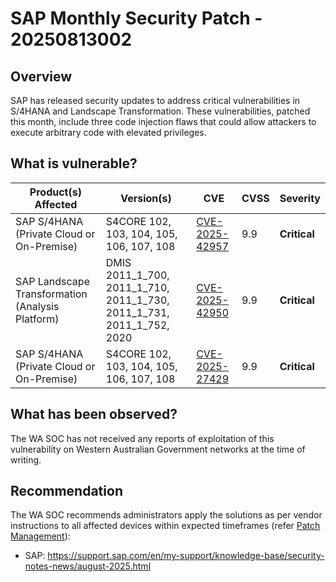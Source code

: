 # SAP Monthly Security Patch - 20250813002

## Overview

SAP has released security updates to address critical vulnerabilities in S/4HANA and Landscape Transformation. These vulnerabilities, patched this month, include three code injection flaws that could allow attackers to execute arbitrary code with elevated privileges.

## What is vulnerable?

| Product(s) Affected                                | Version(s)                                          | CVE                                                               | CVSS | Severity     |
| -------------------------------------------------- | --------------------------------------------------- | ----------------------------------------------------------------- | ---- | ------------ |
| SAP S/4HANA (Private Cloud or On-Premise)          | S4CORE 102, 103, 104, 105, 106, 107, 108            | [CVE-2025-42957](https://www.cve.org/CVERecord?id=CVE-2025-42957) | 9.9   | **Critical** |
| SAP Landscape Transformation (Analysis Platform)   | DMIS 2011_1_700, 2011_1_710, 2011_1_730, 2011_1_731, 2011_1_752, 2020 | [CVE-2025-42950](https://www.cve.org/CVERecord?id=CVE-2025-42950) | 9.9  | **Critical** |
| SAP S/4HANA (Private Cloud or On-Premise)          | S4CORE 102, 103, 104, 105, 106, 107, 108            | [CVE-2025-27429](https://www.cve.org/CVERecord?id=CVE-2025-27429) | 9.9  | **Critical** |


## What has been observed?

The WA SOC has not received any reports of exploitation of this vulnerability on Western Australian Government networks at the time of writing.

## Recommendation

The WA SOC recommends administrators apply the solutions as per vendor instructions to all affected devices within expected timeframes (refer [Patch Management](../guidelines/patch-management.md)):

- SAP: <https://support.sap.com/en/my-support/knowledge-base/security-notes-news/august-2025.html>

